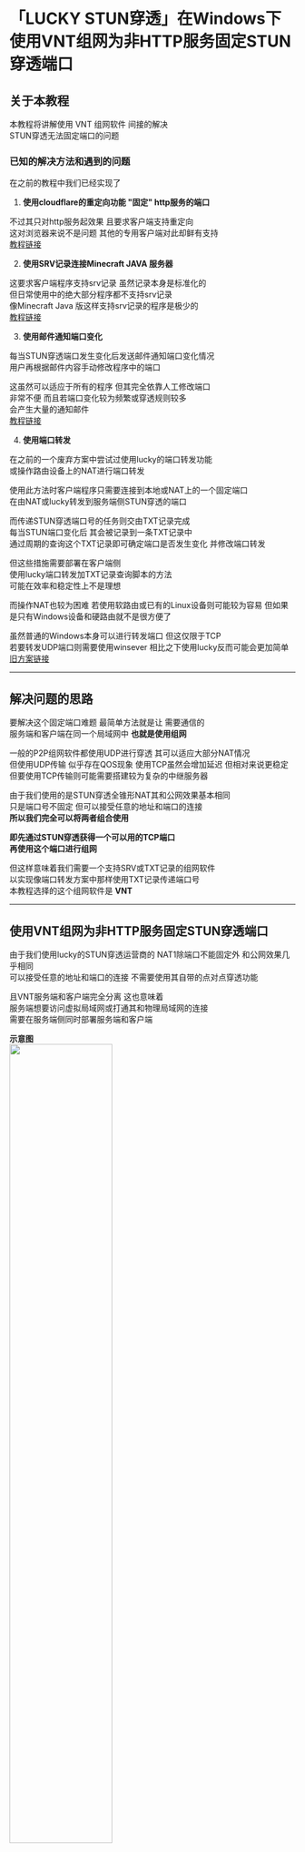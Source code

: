 # 「LUCKY STUN穿透」在Windows下使用VNT组网为非HTTP服务固定STUN穿透端口

## 关于本教程

本教程将讲解使用 VNT 组网软件 间接的解决  
STUN穿透无法固定端口的问题  


### 已知的解决方法和遇到的问题

在之前的教程中我们已经实现了  

1. **使用cloudflare的重定向功能 "固定" http服务的端口**  
  
  不过其只对http服务起效果 且要求客户端支持重定向  
  这对浏览器来说不是问题 其他的专用客户端对此却鲜有支持  
  [教程链接](https://www.bilibili.com/read/cv36096987/)  

2. **使用SRV记录连接Minecraft JAVA 服务器**  
  
  这要求客户端程序支持srv记录 虽然记录本身是标准化的  
  但日常使用中的绝大部分程序都不支持srv记录  
  像Minecraft Java 版这样支持srv记录的程序是极少的  
  [教程链接](https://www.bilibili.com/read/cv31482590/)  

3. **使用邮件通知端口变化**  
  
  每当STUN穿透端口发生变化后发送邮件通知端口变化情况  
  用户再根据邮件内容手动修改程序中的端口  
  
  这虽然可以适应于所有的程序 但其完全依靠人工修改端口  
  非常不便 而且若端口变化较为频繁或穿透规则较多  
  会产生大量的通知邮件  
  [教程链接](https://www.bilibili.com/read/cv34705222/)  

4. **使用端口转发**  
  
  在之前的一个废弃方案中尝试过使用lucky的端口转发功能  
  或操作路由设备上的NAT进行端口转发  
  
  使用此方法时客户端程序只需要连接到本地或NAT上的一个固定端口  
  在由NAT或lucky转发到服务端侧STUN穿透的端口  
  
  而传递STUN穿透端口号的任务则交由TXT记录完成  
  每当STUN端口变化后 其会被记录到一条TXT记录中  
  通过周期的查询这个TXT记录即可确定端口是否发生变化 并修改端口转发  
  
  但这些措施需要部署在客户端侧  
  使用lucky端口转发加TXT记录查询脚本的方法  
  可能在效率和稳定性上不是理想  
  
  而操作NAT也较为困难 若使用软路由或已有的Linux设备则可能较为容易 
  但如果是只有Windows设备和硬路由就不是很方便了  
  
  虽然普通的Windows本身可以进行转发端口 但这仅限于TCP  
  若要转发UDP端口则需要使用winsever 相比之下使用lucky反而可能会更加简单  
  [旧方案链接](https://github.com/ie123610/ie12sBlog/blob/main/%E6%96%87%E7%AB%A0/%E5%AE%9E%E9%AA%8C%E8%AE%B0%E5%BD%95%E7%B3%BB%E5%88%97/%E5%BA%9F%E5%BC%83%E6%96%B9%E6%A1%88-%E4%BD%BF%E7%94%A8lucky%E7%AB%AF%E5%8F%A3%E8%BD%AC%E5%8F%91%E5%9B%BA%E5%AE%9ASTUN%E7%A9%BF%E9%80%8F%E7%AB%AF%E5%8F%A3.md)  


---

## 解决问题的思路

要解决这个固定端口难题 最简单方法就是让 需要通信的  
服务端和客户端在同一个局域网中 **也就是使用组网**  

一般的P2P组网软件都使用UDP进行穿透 其可以适应大部分NAT情况  
但使用UDP传输 似乎存在QOS现象 使用TCP虽然会增加延迟 但相对来说更稳定  
但要使用TCP传输则可能需要搭建较为复杂的中继服务器  

由于我们使用的是STUN穿透全锥形NAT其和公网效果基本相同  
只是端口号不固定 但可以接受任意的地址和端口的连接  
**所以我们完全可以将两者组合使用**  

**即先通过STUN穿透获得一个可以用的TCP端口**  
**再使用这个端口进行组网**  

但这样意味着我们需要一个支持SRV或TXT记录的组网软件  
以实现像端口转发方案中那样使用TXT记录传递端口号  
本教程选择的这个组网软件是 **VNT**  


---

## 使用VNT组网为非HTTP服务固定STUN穿透端口

由于我们使用lucky的STUN穿透运营商的 
NAT1除端口不能固定外 和公网效果几乎相同  
可以接受任意的地址和端口的连接 不需要使用其自带的点对点穿透功能  

且VNT服务端和客户端完全分离 这也意味着  
服务端想要访问虚拟局域网或打通其和物理局域网的连接  
需要在服务端侧同时部署服务端和客户端  


**示意图**  
<img src="../../图片/stun-VNT组网/stun-VNT组网_流程示意图.jpg" width="60%" height="60%" />


### 服务端侧设置

#### 下载VNTS

Github 项目地址：[链接](https://github.com/vnt-dev/vnts/releases)

教程中使用的Windows平台  
根据系统位数选择要下载的版本  
64位系统选择x86-64 32位系统选i686  

**示例**  
<img src="../../图片/stun-VNT组网/stun-VNT组网_下载vtns.jpg" width="60%" height="60%" />

解压后得到下列文件  
建议重命名一下文件夹 减少嵌套的文件夹层数  
让文件路径变的短一些 这会方便之后的设置  

<img src="../../图片/stun-VNT组网/stun-VNT组网_vtns-文件.jpg" width="60%" height="60%" />

#### 注册为服务

直接使用命令行运行服务端并不方便  
更好的方法是将其注册为系统服务  
**具体注册方法详见之前的教程** [链接](https://www.bilibili.com/read/cv39245062/)  

VNTS并不支持从配置文件启动  
不过其可调的参数并不多 并不会非常麻烦  

VNTS 文档：[链接](https://www.bilibili.com/read/cv39245062/)  
也可通过 `-h` 查看可用命令  

**示例**  
<img src="../../图片/stun-VNT组网/stun-VNT组网_vtns-可用命令.jpg" width="60%" height="60%" />


最重要的参数是 **监听端口** 和 **网关地址**  

* 监听端口 为客户端连接时指定的端口  
  UDP和TCP同号  

* 网关地址 即为 VNTS 在虚拟网络中所使用的地址  
  与子网掩码配合 可确定虚拟网络的范围  
  这里使用`192.168.34.1`  

* 子网掩码无特殊情况不需要进行修改 默认为`255.255.255.0`  
  与上面的网关相配合 得到的虚拟局域网范围为  
  `192.168.34.1-192.168.34.255`  

* Web UI 仅用于查看已经连接的客户端  
  并没有修改参数的功能  

**WinSW配置文件设置参考**  

```
<service>
  <id>vntse</id>
  <name>VNT SERVER</name>
  <description>VNT服务端</description>
  <executable>C:\vnts-x86_64\vnts.exe</executable>
  <onfailure action="restart" delay="2 mins"/>
  <arguments>-p 8342 -g 192.168.34.1 -U ie12 -W 12345678</arguments>
<log mode="roll-by-size">
  <sizeThreshold>4096</sizeThreshold>
  <keepFiles>2</keepFiles>
</log>
</service>
```

值得注意的是vnt有自己的日志文件  
其在控制台上不会显示日志  
所以WinSW输出的日志内容不会很多  


#### 检视效果

<img src="../../图片/stun-VNT组网/stun-VNT组网_vtns-服务-1.jpg" width="60%" height="60%" />
<img src="../../图片/stun-VNT组网/stun-VNT组网_vtns-服务-2.jpg" width="60%" height="60%" />


### 配置VNT本地客户端

在配置完服务端后 我们还需要配置一个本地客户端  
用于访问虚拟局域网和设备所在的物理局域网  


#### 下载客户端

VNT Github 项目地址：[链接](https://github.com/vnt-dev/vnt/releases)

解压文件
<img src="../../图片/stun-VNT组网/stun-VNT组网_vnt-文件.jpg" width="60%" height="60%" />


#### 设置组网信息

运行 vnt_app.exe 点击右上角的加号 添加组网配置  

<img src="../../图片/stun-VNT组网/stun-VNT组网_vnt-添加配置文件.jpg" width="60%" height="60%" />

* **配置名称：** 此组网配置文件的名称 可任意填写  

* **组网编号：** 用于区分 两设备是否在同一虚拟局域网  
  要组网的设备之间的组网编号必须相同  

* **设备名称：** 设置后可以更方便的确定虚拟局域网中设备  

* **虚拟IPv4：** 设备在虚拟局域网中使用的IP  
  使用的地址必须在服务端 设置的地址范围中  
  留空表示由服务器自动分配 建议 手动指定  
  **注意 服务端已经本身已经占用了一个IP**  

* **服务器地址：** 需要连接的服务器的地址和端口  
  这里填写之前部署好的本地服务器地址和端口  
  由于是在本地传输 协议保持默认的UDP即可  

**示例**  
<img src="../../图片/stun-VNT组网/stun-VNT组网_vnt-配置文件-1.jpg" width="60%" height="60%" />

#### 设置子网代理

填写完上述配置后就可以加入虚拟局域网了 
但还不能还不能访问物理局域网需要设置**子网代理**  
在服务端侧的客户端设置转发出口

本教程中设置的 “点对网” 式的 参考说明：[链接](https://rustvnt.com/guide/advanced.html#%E5%9B%9B%E3%80%81%E7%82%B9%E5%AF%B9%E7%BD%91)
即虚拟局域网中的设备可以通过转发  
访问物理局域网中的 没有加入虚拟局域网的设备  

但是若想要让物理局域网中未加入虚拟网络的设备  
主动访问虚拟局域网中的设备 就需要配置更多的内容了  
详见：[链接](https://rustvnt.com/guide/advanced.html#%E5%85%AB%E3%80%81%E6%B5%81%E9%87%8F%E7%BB%9F%E8%AE%A1)

**ip-out** 即设置允许转出的流量  
这里选择`0.0.0.0`表示允许转出任意目标的流量  

**示例**  
<img src="../../图片/stun-VNT组网/stun-VNT组网_vnt-配置文件-2.jpg" width="60%" height="60%" />


#### 其他设置

**关闭打洞功能**  

VNT自带穿透功能 在NAT类型合适的情况下  
可以打通两客户端之间的P2P连接  

但我们用的STUN穿透NAT1 以持续开启一个端口  
达到一个近似公网的状态  

故不需要这个功能 所以要开启 强制中继  
以防止节点之间不通过STUN穿透后的中继服务器  
而是通过打洞直接进行P2P连接  

点击显示更多参数 传输模式勾选**仅中继**  
记得设置完成后 点击右上角的保存按钮保存规则  

**示例**  
<img src="../../图片/stun-VNT组网/stun-VNT组网_vnt-配置文件-3.jpg" width="60%" height="60%" />


**开机自动**  

由于其与VNTS配套使用 故需要设置自启动  
VTN本身集成了自启动选项  

使用计划任务实现 默认设置是需要有用户登录  
才会运行程序 当然也可以手动修改  

**示例**  
<img src="../../图片/stun-VNT组网/stun-VNT组网_vnt-配置文件-4.jpg" width="60%" height="60%" />


### 设置STUN穿透规则

由于NAT1穿透我们可以自由选择协议  
TCP和UDP都可以  

若稳定性优先可以选择TCP  
若对延迟有较高要求则可以尝试一下UDP  

STUN规则的设置方法可以参考之前的教程  
在转发时应尽可能的使用 路由设备上的端口转发功能  
详见：[链接](https://www.bilibili.com/read/cv36096987/)

### 更新TXT记录

当STUN端口穿透端口发生变化时  
我们可以通过webhook更新TXT记录中的端口号  
以方便客户端及时重新解析并重接  

为保证客户端可以及时更新端口  
此TXT记录的TTL时间应该尽可能的短  

更新TXT记录的方法详见之前的教程  
[链接](https://www.bilibili.com/read/cv39270455/)  

记录内容格式`IP:port` 示例：`1.2.3.4:8342`  
详见：[链接](https://rustvnt.com/guide/server.html#%E8%BF%9E%E6%8E%A5%E8%87%AA%E5%BB%BA%E6%9C%8D%E5%8A%A1%E5%99%A8)

**示例**  
<img src="../../图片/stun-VNT组网/stun-VNT组网_vnt-更新TXT记录-1.jpg" width="60%" height="60%" />
<img src="../../图片/stun-VNT组网/stun-VNT组网_vnt-更新TXT记录-2.jpg" width="60%" height="60%" />


### 客户端侧设置

设置完成服务端侧后还要设置客户端  
这里选项安卓客户端进行测试  
其设置和上文中服务端侧的客户端设置基本相同  

* 配置名称与组网编号和之前设置的相同  
  设备名称根据实际需求填写  

* 虚拟IPv4 可以留空由服务端自动分配  
  但这里还是手动指定  

* 服务器 填写之前更新的TXT记录并且在前面加上`txt:`  
  示例：`txt:vnt.ie12test.dynv6.net`  
  协议选择TCP 前面会自动加上TCP协议头  

* **关闭打洞功能**

* **设置路由表**
  `192.168.5.1/24,192.168.34.2`  
  表示将客户端访问 `192.168.5.1/24`网段的的流量  
  发搭配`192.168.34.2`
  
  其中的 `192.168.5.1/24`即为物理局域网的网段  
  而`192.168.34.2`就是我们之前设置的在服务端侧  
  设置的客户端的虚拟IP 其为流量的出口  


**示例**  
<img src="../../图片/stun-VNT组网/stun-VNT组网_vnt安卓客户端示例.jpg" width="60%" height="60%" />


### 检视最终效果

查看连接和访问效果  
由于测试环境的网络情况不太好  
故延迟看起来比较高 实际使用时应该不会有问题  

####检视连接效果

<img src="../../图片/stun-VNT组网/stun-VNT组网-客户端连接效果-1.jpg" width="60%" height="60%" />
<img src="../../图片/stun-VNT组网/stun-VNT组网-客户端连接效果-1.jpg" width="60%" height="60%" />

####访问虚拟局域网

<img src="../../图片/stun-VNT组网/stun-VNT组网-访问虚拟局域网.jpg.jpg" width="60%" height="60%" />

####访问物理局域网

<img src="../../图片/stun-VNT组网/stun-VNT组网-访问物理局域网.jpg.jpg" width="60%" height="60%" />

---

## 结尾

至此我们便实现了 在Windows下使用VNT组网为非HTTP服务固定STUN穿透端口  
事实上次方法并不局限于与VNT这个软件  
其适用于任何支持srv或txt记录亦或是其他便于修改端口号的组网程序  


